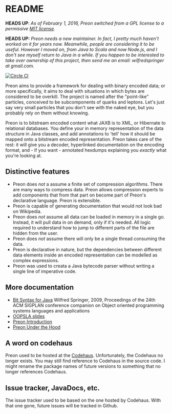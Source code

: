 # README

**HEADS UP**:  *As of February 1, 2016, Preon switched from a GPL license to a permissive [MIT
license](https://opensource.org/licenses/MIT).*

**HEADS UP:** *Preon needs a new maintainer. In fact, I pretty much haven't worked on it for years now. Meanwhile, people are considering it to be useful. However I moved on, from Java to Scala and now Node.js, and I don't see myself return to Java in a while. If you happen to be interested to take over ownership of this project, then send me an email: wilfredspringer at gmail.com.*

[![Circle CI](https://circleci.com/gh/preon/preon.svg?style=svg)](https://circleci.com/gh/preon/preon)

Preon aims to provide a framework for dealing with binary encoded
data; or more specifically, it aims to deal with situations in which
bytes are considered to be overkill. The project is named after the
"point-like" particles, conceived to be subcomponents of quarks and
leptons. Let's just say very small particles that you don't see with
the naked eye, but you probably rely on them without knowing.

Preon is to bitstream encoded content what JAXB is to XML, or
Hibernate to relational databases. You define your in memory
representation of the data structure in Java classes, and add
annotations to 'tell' how it should be mapped onto a bitstream encoded
representation. Preon takes care of the rest: it will give you a
decoder, hyperlinked documentation on the encoding format, and - if
you want - annotated hexdumps explaining you *exactly* what you're
looking at.

## Distinctive features

* Preon does *not* a assume a finite set of compression
  algorithms. There are many ways to compress data. Preon allows
  compression experts to add components that from that part on become
  part of Preon's declarative language. Preon is extensible.
* Preon is capable of generating documentation that would not look
  bad on Wikipedia. 
* Preon does *not* assume all data can be loaded in memory in a single
  go. Instead, it will pull data in on demand, only if it's
  needed. All logic required to understand how to jump to different
  parts of the file are hidden from the user.
* Preon does *not* assume there will only be a single thread
  consuming the data.
* Preon is declarative in nature, but the dependencies between
  different data elements inside an encoded representation can be
  modelled as complex expressions.
* Preon was used to creata a Java bytecode parser without writing a
  single line of imperative code.

## More documentation

* [Bit Syntax for Java](http://dl.acm.org/citation.cfm?id=1639955)
  Wilfred Springer, 2009, Proceedings of the 24th ACM SIGPLAN
  conference companion on Object oriented programming systems
  languages and applications
* [OOPSLA slides](http://www.slideshare.net/springerw/oopsla-talk-on-preon)
* [Preon Introduction](http://www.scribd.com/doc/8128172/Preon-Introduction)
* [Preon Under the Hood](http://www.scribd.com/doc/7988375/Preon-Under-the-Hood)

## A word on codehaus

Preon used to be hosted at the [Codehaus](http://www.codehaus.org/). Unfortunately, the Codehaus no longer exists.
You may still find reference to Codehaus in the source code. I might rename the package names of future versions to
something that no longer references Codehaus.

## Issue tracker, JavaDocs, etc.

The issue tracker used to be based on the one hosted by Codehaus. With that one gone, future issues will be tracked
in Github.


